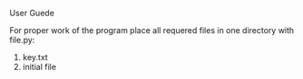 User Guede

For proper work of the program place all requered files in one directory with file.py:
1. key.txt
2. initial file
